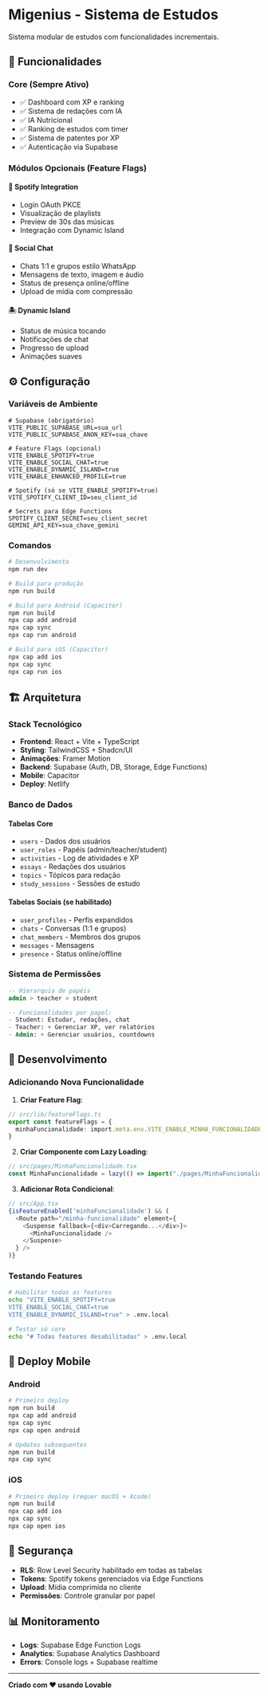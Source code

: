 # Migenius - Sistema de Estudos

Sistema modular de estudos com funcionalidades incrementais.

## 🚀 Funcionalidades

### Core (Sempre Ativo)
- ✅ Dashboard com XP e ranking
- ✅ Sistema de redações com IA
- ✅ IA Nutricional 
- ✅ Ranking de estudos com timer
- ✅ Sistema de patentes por XP
- ✅ Autenticação via Supabase

### Módulos Opcionais (Feature Flags)

#### 🎵 Spotify Integration
- Login OAuth PKCE
- Visualização de playlists
- Preview de 30s das músicas
- Integração com Dynamic Island

#### 💬 Social Chat
- Chats 1:1 e grupos estilo WhatsApp
- Mensagens de texto, imagem e áudio
- Status de presença online/offline
- Upload de mídia com compressão

#### 🏝️ Dynamic Island
- Status de música tocando
- Notificações de chat
- Progresso de upload
- Animações suaves

## ⚙️ Configuração

### Variáveis de Ambiente

```env
# Supabase (obrigatório)
VITE_PUBLIC_SUPABASE_URL=sua_url
VITE_PUBLIC_SUPABASE_ANON_KEY=sua_chave

# Feature Flags (opcional)
VITE_ENABLE_SPOTIFY=true
VITE_ENABLE_SOCIAL_CHAT=true  
VITE_ENABLE_DYNAMIC_ISLAND=true
VITE_ENABLE_ENHANCED_PROFILE=true

# Spotify (só se VITE_ENABLE_SPOTIFY=true)
VITE_SPOTIFY_CLIENT_ID=seu_client_id

# Secrets para Edge Functions
SPOTIFY_CLIENT_SECRET=seu_client_secret
GEMINI_API_KEY=sua_chave_gemini
```

### Comandos

```bash
# Desenvolvimento
npm run dev

# Build para produção
npm run build

# Build para Android (Capacitor)
npm run build
npx cap add android
npx cap sync
npx cap run android

# Build para iOS (Capacitor)
npx cap add ios  
npx cap sync
npx cap run ios
```

## 🏗️ Arquitetura

### Stack Tecnológico
- **Frontend**: React + Vite + TypeScript
- **Styling**: TailwindCSS + Shadcn/UI
- **Animações**: Framer Motion
- **Backend**: Supabase (Auth, DB, Storage, Edge Functions)
- **Mobile**: Capacitor
- **Deploy**: Netlify

### Banco de Dados

#### Tabelas Core
- `users` - Dados dos usuários
- `user_roles` - Papéis (admin/teacher/student)
- `activities` - Log de atividades e XP
- `essays` - Redações dos usuários
- `topics` - Tópicos para redação
- `study_sessions` - Sessões de estudo

#### Tabelas Sociais (se habilitado)
- `user_profiles` - Perfis expandidos
- `chats` - Conversas (1:1 e grupos)
- `chat_members` - Membros dos grupos
- `messages` - Mensagens
- `presence` - Status online/offline

### Sistema de Permissões

```sql
-- Hierarquia de papéis
admin > teacher > student

-- Funcionalidades por papel:
- Student: Estudar, redações, chat
- Teacher: + Gerenciar XP, ver relatórios
- Admin: + Gerenciar usuários, countdowns
```

## 🔧 Desenvolvimento

### Adicionando Nova Funcionalidade

1. **Criar Feature Flag**:
```typescript
// src/lib/featureFlags.ts
export const featureFlags = {
  minhaFuncionalidade: import.meta.env.VITE_ENABLE_MINHA_FUNCIONALIDADE === 'true',
}
```

2. **Criar Componente com Lazy Loading**:
```typescript
// src/pages/MinhaFuncionalidade.tsx
const MinhaFuncionalidade = lazy(() => import("./pages/MinhaFuncionalidade"));
```

3. **Adicionar Rota Condicional**:
```typescript
// src/App.tsx
{isFeatureEnabled('minhaFuncionalidade') && (
  <Route path="/minha-funcionalidade" element={
    <Suspense fallback={<div>Carregando...</div>}>
      <MinhaFuncionalidade />
    </Suspense>
  } />
)}
```

### Testando Features

```bash
# Habilitar todas as features
echo "VITE_ENABLE_SPOTIFY=true
VITE_ENABLE_SOCIAL_CHAT=true
VITE_ENABLE_DYNAMIC_ISLAND=true" > .env.local

# Testar só core
echo "# Todas features desabilitadas" > .env.local
```

## 📱 Deploy Mobile

### Android
```bash
# Primeiro deploy
npm run build
npx cap add android
npx cap sync
npx cap open android

# Updates subsequentes  
npm run build
npx cap sync
```

### iOS
```bash
# Primeiro deploy (requer macOS + Xcode)
npm run build
npx cap add ios
npx cap sync
npx cap open ios
```

## 🔐 Segurança

- **RLS**: Row Level Security habilitado em todas as tabelas
- **Tokens**: Spotify tokens gerenciados via Edge Functions
- **Upload**: Mídia comprimida no cliente
- **Permissões**: Controle granular por papel

## 📊 Monitoramento

- **Logs**: Supabase Edge Function Logs
- **Analytics**: Supabase Analytics Dashboard
- **Errors**: Console logs + Supabase realtime

---

**Criado com ❤️ usando Lovable**